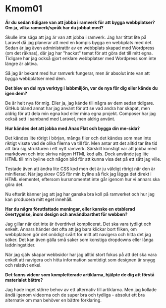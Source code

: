 Kmom01
===============================

**Är du sedan tidigare van att jobba i ramverk för att bygga webbplatser? Om ja, vilka ramverk/språk har du jobbat med?**

Skulle inte säga att jag är van att jobba i ramverk. Jag har tittat lite på Laravel
då jag planerar att med en kompis bygga en webbplats med det. Sedan är jag även administratör
av en webbplats skapad med Wordpress (om det räknas), där jag har "hackat" temat för att
göra det till mitt egna. Tidigare har jag också gjort enklare webbplatser med Wordpress som inte
längre är aktiva.

Så jag är bekant med hur ramverk fungerar, men är absolut inte van att bygga
webbplatser med dem.

**Det blev en del nya verktyg i labbmiljön, var de nya för dig eller kände du igen dem?**

De är helt nya för mig. Eller ja, jag kände till några av dem sedan tidigare.
GitHub bland annat har jag använt för att se vad andra har skapat, men aldrig
för att dela min egna kod eller mina egna projekt. Composer har jag också sett
i samband med Laravel, men aldrig använt.

**Hur kändes det att jobba med Anax Flat och bygga din me-sida?**

Det kändes lite rörigt i början, många filer och det kändes som man inte riktigt
visste vad de olika filerna va till för. Men antar att det alltid tar lite tid
att lära sig strukturen i ett nytt ramverk. Särskilt konstigt var att jobba med
markdown och inte skriva någon HTML kod alls. Dock använde jag lite HTML till min
byline och någon bild för att kunna visa det på ett sätt jag ville.

Testade även att ändra lite CSS kod men det är ju väldigt rörigt när den är
minifierad. När jag skrev CSS för min byline så fick jag lägga det direkt i
HTML elementet, eftersom kursmomentet inte går igenom hur vi annars ska göra det.

Nu efteråt känner jag att jag har ganska bra koll på ramverket och hur jag kan
producera mitt eget innehåll.

**Har du några förutfattade meningar, eller kanske en etablerad övertygelse, inom design och användbarthet för webben?**

Jag gillar när det inte är överdrivet komplicerat. Det ska vara tydligt och enkelt.
Annars händer det ofta att jag bara klickar bort fliken, om webbplatsen gör det
onödigt svårt för mitt att navigera och hitta det jag söker. Det kan
även gälla små saker som konstiga dropdowns eller långa laddningstider.

När jag själv skapar webbsidor har jag alltid stort fokus på att det ska vara enkelt
att navigera och hitta information samtidigt som designen är snygg och relativt
enkel.

**Det fanns videor som kompletterade artiklarna, hjälpte de dig att förstå materialet bättre?**

Jag hade inget större behov av ett alternativ till artiklarna. Men jag kollade
ändå igenom videorna och de super bra och tydliga - absolut ett bra alternativ
om man behöver en bättre förklaring.
